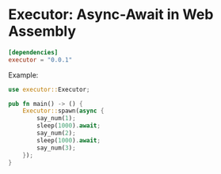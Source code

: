 # Executor: Async-Await in Web Assembly

```toml
[dependencies]
executor = "0.0.1"
```

Example:

```rust
use executor::Executor;

pub fn main() -> () {
    Executor::spawn(async {
        say_num(1);
        sleep(1000).await;
        say_num(2);
        sleep(1000).await;
        say_num(3);
    });
}
```
